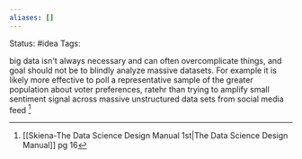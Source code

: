 ```yaml
---
aliases: []
---
```

Status: #idea
Tags: 

big data isn't always necessary and can often overcomplicate things, and goal should not be to blindly analyze massive datasets. For example it is likely more effective to poll a representative sample of the greater population about voter preferences, ratehr than trying to amplify small sentiment signal across massive unstructured data sets from social media feed [^1]
[^1]: [[Skiena-The Data Science  Design Manual 1st|The Data Science Design Manual]] pg 16